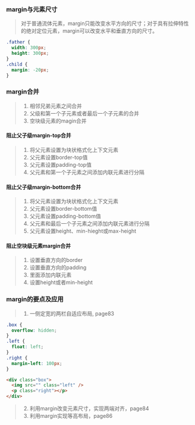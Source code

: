 ### margin与元素尺寸
> 对于普通流体元素，margin只能改变水平方向的尺寸；对于具有拉伸特性的绝对定位元素，margin可以改变水平和垂直方向的尺寸。
```css
.father {
  width: 300px;
  height: 300px;
}
.child {
  margin: -20px;
}
```

### margin合并
> 1. 相邻兄弟元素之间合并
> 2. 父级和第一个子元素或者最后一个子元素的合并
> 3. 空块级元素的magin合并

#### 阻止父子级margin-top合并
> 1. 将父元素设置为块状格式化上下文元素
> 2. 父元素设置border-top值
> 3. 父元素设置padding-top值
> 4. 父元素和第一个子元素之间添加内联元素进行分隔

#### 阻止父子级margin-bottom合并
> 1. 将父元素设置为块状格式化上下文元素
> 2. 父元素设置border-bottom值
> 3. 父元素设置padding-bottom值
> 4. 父元素和最后一个子元素之间添加内联元素进行分隔
> 5. 父元素设置height、min-hieght或max-height

#### 阻止空块级元素margin合并
> 1. 设置垂直方向的border
> 2. 设置垂直方向的padding
> 3. 里面添加内联元素
> 4. 设置height或者min-height

### margin的要点及应用
> 1. 一侧定宽的两栏自适应布局, page83
```css
.box {
  overflow: hidden;
}
.left {
  float: left;
}
.right {
  margin-left: 100px;
}
```
```html
<div class="box">
  <img src="" class="left" />
  <p class="right"></p>
</div>
```
> 2. 利用margin改变元素尺寸，实现两端对齐，page84
> 3. 利用margin实现等高布局，page86